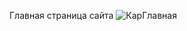 
Главная страница сайта 
![КарГлавная](https://github.com/Zinkovsky31/carRentalFrontend/assets/74661932/324f852f-a3a1-47f6-8eb1-3ec1b2b5f1f0)
